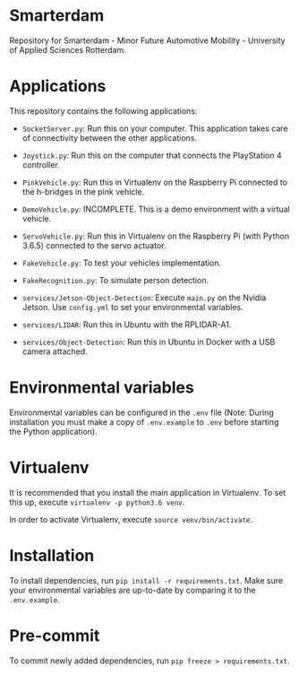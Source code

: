 # Smarterdam
Repository for Smarterdam - Minor Future Automotive Mobility - University of Applied Sciences Rotterdam.

# Applications
This repository contains the following applications:
* `SocketServer.py`: Run this on your computer. This application takes care of connectivity between the other applications.
* `Joystick.py`: Run this on the computer that connects the PlayStation 4 controller.
* `PinkVehicle.py`: Run this in Virtualenv on the Raspberry Pi connected to the h-bridges in the pink vehicle.
* `DemoVehicle.py`: INCOMPLETE. This is a demo environment with a virtual vehicle.
* `ServoVehicle.py`: Run this in Virtualenv on the Raspberry Pi (with Python 3.6.5) connected to the servo actuator.

* `FakeVehicle.py`: To test your vehicles implementation.
* `FakeRecognition.py`: To simulate person detection.

* `services/Jetson-Object-Detection`: Execute `main.py` on the Nvidia Jetson. Use `config.yml` to set your environmental variables.
* `services/LIDAR`: Run this in Ubuntu with the RPLIDAR-A1.
* `services/Object-Detection`: Run this in Ubuntu in Docker with a USB camera attached. 

# Environmental variables
Environmental variables can be configured in the `.env` file (Note: During installation you must make a copy of `.env.example` to `.env` before starting the Python application).

# Virtualenv
It is recommended that you install the main application in Virtualenv. To set this up, execute `virtualenv -p python3.6 venv`.

In order to activate Virtualenv, execute `source venv/bin/activate`.

# Installation
To install dependencies, run `pip install -r requirements.txt`.
Make sure your environmental variables are up-to-date by comparing it to the `.env.example`.

# Pre-commit
To commit newly added dependencies, run `pip freeze > requirements.txt`.
